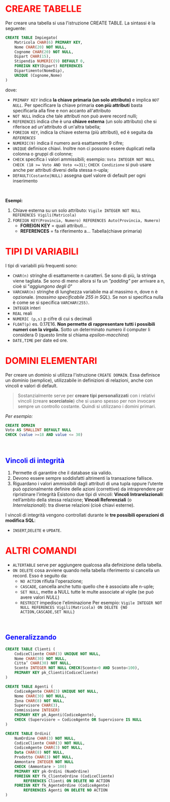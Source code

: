# <font color ="red">CREARE TABELLE</font>
Per creare una tabella si usa l'istruzione CREATE TABLE. La sintassi è la seguente:
```SQL
CREATE TABLE Impiegato( 
	Matricola CHAR(6) PRIMARY KEY, 
	Nome CHAR(20) NOT NULL,
	Cognome CHAR(20) NOT NULL,
	Dipart CHAR(15),
	Stipendio NUMERIC(9) DEFAULT 0,
	FOREIGN KEY(Dipart) REFERENCES
	Dipartimento(NomeDip), 
	UNIQUE (Cognome,Nome) 
)
```
dove:
- `PRIMARY KEY` indica **la chiave primaria (un solo attributo)** e implica *`NOT NULL`*. Per specificare la chiave primaria **con più attributi** basta specificarla alla fine e non accanto all'attributo
- `NOT NULL` indica che tale attributi non può avere record nulli;
- `REFERENCES` indica che è una **chiave esterna** (un solo attributo) che si riferisce ad un'attributo di un'altra tabella;
- `FOREIGN KEY`, indica la chiave esterna (più attributi), ed è seguita da *`REFERENCES`* 
- `NUMERIC(9)` indica il numero avrà esattamente 9 cifre;
- `UNIQUE` definisce chiavi. Inoltre non ci possono essere duplicati nella colonna o gruppi di colonne;
- `CHECK` specifica i valori ammissibili; esempio: `Voto INTEGER NOT NULL CHECK (18 >= Voto AND Voto <=31)`; `CHECK Condizione` si può usare anche per attributi diversi della stessa n-upla;
- `DEFAULT(Costante|NULL)` assegna quel valore di default per ogni inserimento

<div style="page-break-after: always; visibility: hidden"> \pagebreak </div>

**Esempi:**
1. Chiave esterna su un solo attributo: `Vigile INTEGER NOT NULL REFERENCES Vigili(Matricola)`
2. `FOREIGN KEY(Provincia, Numero) REFERENCES Auto(Provincia, Numero)`
	- **FOREIGN KEY** = quali attributi...
	- **REFERENCES** = fa riferimento a... Tabella(chiave primaria)
# <font color ="red">TIPI DI VARIABILI</font>
I tipi di variabili più frequenti sono:
- `CHAR(n)`  stringhe di esattamente n caratteri. Se sono di più, la stringa viene tagliata. Se sono di meno allora si fa un *"padding"* per arrivare a n, cioè si "*aggiungono degli 0*"
- `VARCHAR(n)` stringhe di lunghezza variabile ma al massimo n, dove n è opzionale. (*massimo specificabile 255 in SQL*). Se non si specifica nulla è come se si specifica `VARCHAR(255)`.
- `INTEGER` interi 
- `REAL` reali 
- `NUMERIC (p,s)` p cifre di cui s decimali 
- `FLOAT(p)` es. 0.17E16. **Non permette di rappresentare tutti i possibili numeri con la virgola.** Sotto un determinato numero il computer li considera 0 (questo limite si chiama *epsilon-macchina*)
- `DATE,TIME` per date ed ore.
# <font color ="red">DOMINI ELEMENTARI</font>
Per creare un dominio si utilizza l'istruzione `CREATE DOMAIN`. 
Essa definisce un dominio (semplice), utilizzabile in definizioni di relazioni, anche con vincoli e valori di default.
>Sostanzialmente serve per **creare tipi personalizzati** con i relativi vincoli (creare **scorciatoie**) che si usano spesso per non invocare sempre un controllo costante.
>Quindi si utilizzano i domini primari.

*Per esempio:*
```SQL
CREATE DOMAIN
Voto AS SMALLINT DEFAULT NULL
CHECK (value >=18 AND value <= 30)
```

<div style="page-break-after: always; visibility: hidden"> \pagebreak </div>

## <font color ="blue">Vincoli di integrità</font>
1. Permette di garantire che il database sia valido.
2. Devono essere sempre soddisfatti altrimenti la transazione fallisce.
3. Riguardano i valori ammissibili dagli attributi di una tupla oppure l’utente può opzionalmente definire delle azioni (correttive) da intraprendere per ripristinare l’integrità
Esistono due tipi di vincoli:
**Vincoli Intrarelazionali**: nell’ambito della stessa relazione;
**Vincoli Referenziali** (o *Interrelazionali*): tra diverse relazioni (cioè chiavi esterne).

I vincoli di integrità vengono controllati durante le **tre possibili operazioni di modifica SQL**:
- `INSERT`,`DELETE` e `UPDATE`.

# <font color ="red">ALTRI COMANDI</font>
- `ALTERTABLE` serve per aggiungere qualcosa alla definizione della tabella.
- `ON DELETE` cosa avviene quando nella tabella riferimento si cancella un record. Esso è seguito da:
	- `NO ACTION` rifiuta l'operazione;
	- `CASCADE`, cancella anche tutto quello che è associato alle n-uple;
	- `SET NULL`, mette a NULL tutte le multe associate al vigile (se può avere valori *NULL*)
	- `RESTRICT` impedisce l'eliminazione 
Per esempio:
`Vigile INTEGER NOT NULL REFERENCES Vigili(Matricola) ON DELETE {NO ACTION,CASCADE,SET NULL}`

<div style="page-break-after: always; visibility: hidden"> \pagebreak </div>

## <font color ="blue">Generalizzando</font>
```SQL
CREATE TABLE Clienti ( 
	CodiceCliente CHAR(3) UNIQUE NOT NULL, 
	Nome CHAR(30) NOT NULL, 
	Citta’ CHAR(30) NOT NULL, 
	Sconto INTEGER NOT NULL CHECK(Sconto>0 AND Sconto<100), 
	PRIMARY KEY pk_Clienti(CodiceCliente)
)

CREATE TABLE Agenti ( 
	CodiceAgente CHAR(3) UNIQUE NOT NULL, 
	Nome CHAR(30) NOT NULL, 
	Zona CHAR(8) NOT NULL, 
	Supervisore CHAR(3), 
	Commissione INTEGER) 
	PRIMARY KEY pk_Agenti(CodiceAgente), 
	CHECK (Supervisore = CodiceAgente OR Supervisore IS NULL
)

CREATE TABLE Ordini( 
	NumOrdine CHAR(3) NOT NULL, 
	CodiceCliente CHAR(3) NOT NULL,
	CodiceAgente CHAR(3) NOT NULL, 
	Data CHAR(8) NOT NULL, 
	Prodotto CHAR(3) NOT NULL, 
	Ammontare INTEGER NOT NULL 
	CHECK (Ammontare > 100) 
	PRIMARY KEY pk-Ordini (NumOrdine) 
	FOREIGN KEY fk_ClienteOrdine (CodiceCliente) 
		REFERENCES Clienti ON DELETE NO ACTION 
	FOREIGN KEY fk_AgenteOrdine (CodiceAgente) 
		REFERENCES Agenti ON DELETE NO ACTION
)
```